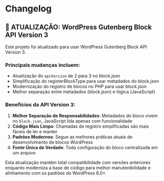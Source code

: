 # Changelog

## 🚀 ATUALIZAÇÃO: WordPress Gutenberg Block API Version 3

Este projeto foi atualizado para usar WordPress Gutenberg Block API Version 3.

### Principais mudanças incluem:

- Atualização do `apiVersion` de 2 para 3 no block.json
- Simplificação do registerBlockType para usar metadados do block.json
- Modernização do registro de blocos no PHP para usar block.json
- Melhor separação entre metadados (block.json) e lógica (JavaScript)

### Benefícios da API Version 3:

1. **Melhor Separação de Responsabilidades**: Metadados do bloco vivem no `block.json`, JavaScript lida apenas com funcionalidade
2. **Código Mais Limpo**: Chamadas de registro simplificadas são mais fáceis de ler e manter
3. **Padrões Modernos**: Segue as melhores práticas atuais de desenvolvimento de blocos WordPress
4. **Fonte Única de Verdade**: Toda configuração do bloco centralizada em um arquivo

Esta atualização mantém total compatibilidade com versões anteriores enquanto moderniza a base de código para melhor manutenibilidade e alinhamento com os padrões do WordPress 6.0+.